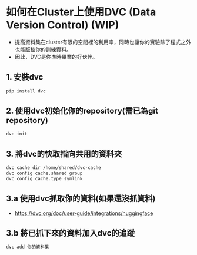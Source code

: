 # 如何在Cluster上使用DVC (Data Version Control) (WIP)

- 提高資料集在cluster有限的空間裡的利用率，同時也讓你的實驗除了程式之外也能版控你的訓練資料。
- 因此，DVC是你凖時畢業的好伙伴。

## 1. 安裝dvc
```bash
pip install dvc
```

## 2. 使用dvc初始化你的repository(需已為git repository)
```bash
dvc init
```

## 3. 將dvc的快取指向共用的資料夾
```bash
dvc cache dir /home/shared/dvc-cache
dvc config cache.shared group
dvc config cache.type symlink
```

## 3.a 使用dvc抓取你的資料(如果還沒抓資料)
- https://dvc.org/doc/user-guide/integrations/huggingface

## 3.b 將已抓下來的資料加入dvc的追蹤
```bash
dvc add 你的資料集
```
